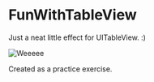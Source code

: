 # FunWithTableView
Just a neat little effect for UITableView. :)

![Weeeee](http://i.imgur.com/OVmHjic.gifv)

Created as a practice exercise.
